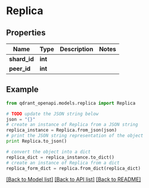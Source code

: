 # Replica


## Properties
Name | Type | Description | Notes
------------ | ------------- | ------------- | -------------
**shard_id** | **int** |  | 
**peer_id** | **int** |  | 

## Example

```python
from qdrant_openapi.models.replica import Replica

# TODO update the JSON string below
json = "{}"
# create an instance of Replica from a JSON string
replica_instance = Replica.from_json(json)
# print the JSON string representation of the object
print Replica.to_json()

# convert the object into a dict
replica_dict = replica_instance.to_dict()
# create an instance of Replica from a dict
replica_form_dict = replica.from_dict(replica_dict)
```
[[Back to Model list]](../README.md#documentation-for-models) [[Back to API list]](../README.md#documentation-for-api-endpoints) [[Back to README]](../README.md)


